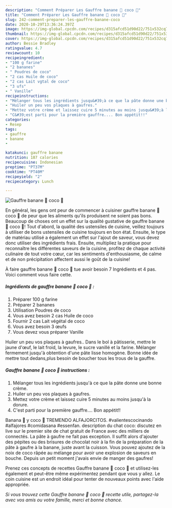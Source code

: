 ```yaml
---
description: "Comment Préparer Les Gauffre banane 🍌 coco 🥥"
title: "Comment Préparer Les Gauffre banane 🍌 coco 🥥"
slug: 242-comment-preparer-les-gauffre-banane-coco
date: 2020-10-29T13:36:24.397Z
image: https://img-global.cpcdn.com/recipes/d315afcd51d90d22/751x532cq70/gauffre-banane-🍌-coco-🥥-photo-principale-de-la-recette.jpg
thumbnail: https://img-global.cpcdn.com/recipes/d315afcd51d90d22/751x532cq70/gauffre-banane-🍌-coco-🥥-photo-principale-de-la-recette.jpg
cover: https://img-global.cpcdn.com/recipes/d315afcd51d90d22/751x532cq70/gauffre-banane-🍌-coco-🥥-photo-principale-de-la-recette.jpg
author: Bessie Bradley
ratingvalue: 4.7
reviewcount: 10
recipeingredient:
- "100 g farine"
- "2 bananes"
- " Poudres de coco"
- "2 cas Huile de coco"
- "2 cas Lait vgtal de coco"
- "3 ufs"
- " Vanille"
recipeinstructions:
- "Mélanger tous les ingrédients jusqu&#39;à ce que la pâte donne une bonne crème."
- "Huiler un peu vos plaques à gaufres."
- "Mettez votre crème et laissez cuire 5 minutes au moins jusqu&#39;à la dorure."
- "C&#39;est parti pour la première gauffre.... Bon appétit!!"
categories:
- Resep
tags:
- gauffre
- banane
- 

katakunci: gauffre banane  
nutrition: 187 calories
recipecuisine: Indonesian
preptime: "PT37M"
cooktime: "PT40M"
recipeyield: "2"
recipecategory: Lunch

---
```



![Gauffre banane 🍌 coco 🥥](https://img-global.cpcdn.com/recipes/d315afcd51d90d22/751x532cq70/gauffre-banane-🍌-coco-🥥-photo-principale-de-la-recette.jpg)

En général, les gens ont peur de commencer à cuisiner gauffre banane 🍌 coco 🥥 de peur que les aliments qu'ils produisent ne soient pas bons. Beaucoup de choses ont un effet sur la qualité gustative de gauffre banane 🍌 coco 🥥! Tout d'abord, la qualité des ustensiles de cuisine, veillez toujours à utiliser de bons ustensiles de cuisine toujours en bon état. Ensuite, le type de matériau utilisé a également un effet sur l'ajout de saveur, vous devez donc utiliser des ingrédients frais. Ensuite, multipliez la pratique pour reconnaître les différentes saveurs de la cuisine, profitez de chaque activité culinaire de tout votre cœur, car les sentiments d'enthousiasme, de calme et de non précipitation affectent aussi le goût de la cuisine!

<!--inarticleads1-->

À faire gauffre banane 🍌 coco 🥥 tue avoir besoin 7 Ingrédients et 4 pas. Voici comment vous faire cette.

##### Ingrédients de gauffre banane 🍌 coco 🥥 :

1. Préparer 100 g farine
1. Préparer 2 bananes
1. Utilisation  Poudres de coco
1. Vous avez besoin 2 cas Huile de coco
1. Fournir 2 cas Lait végétal de coco
1. Vous avez besoin 3 œufs
1. Vous devez vous préparer  Vanille


Huiler un peu vos plaques à gaufres.. Dans le bol à pâtisserie, mettre le jaune d&#39;œuf, le lait froid, la levure, le sucre vanillé et la farine. Mélanger fermement jusqu&#39;à obtention d&#39;une pâte lisse homogène. Bonne idée de mettre tout dedans,plus besoin de boucher tous les trous de la gauffre. 

<!--inarticleads2-->

##### Gauffre banane 🍌 coco 🥥 instructions :

1. Mélanger tous les ingrédients jusqu&#39;à ce que la pâte donne une bonne crème.
1. Huiler un peu vos plaques à gaufres.
1. Mettez votre crème et laissez cuire 5 minutes au moins jusqu&#39;à la dorure.
1. C&#39;est parti pour la première gauffre.... Bon appétit!!


Banana 🍌 y coco 🥥 TREMENDO ALFAJORCITOS. #valientescocinando #alfajores #comidasana #essenfan. description du chat coco: discutez en live sur le premier site de chat gratuit de France avec des milliers de connectés. La pâte à gaufre ne fait pas exception. Il suffit alors d&#39;ajouter des pépites ou des brisures de chocolat noir à la fin de la préparation de la pâte à gaufre à la banane, juste avant la cuisson. Vous pouvez ajoutez de la noix de coco râpée au mélange pour avoir une explosion de saveurs en bouche. Depuis un petit moment j&#39;avais envie de manger des gaufres! 

<!--inarticleads1-->

<p>
Prenez ces concepts de recettes Gauffre banane 🍌 coco 🥥 et utilisez-les également et peut-être même expérimentez pendant que vous y allez. Le coin cuisine est un endroit idéal pour tenter de nouveaux points avec l'aide appropriée.
</p>

<p>
<i>Si vous trouvez cette Gauffre banane 🍌 coco 🥥 recette utile, partagez-la avec vos amis ou votre famille, merci et bonne chance.</i>
</p>
